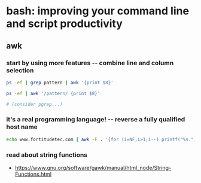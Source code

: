 
# bash: improving your command line and script productivity

## awk

### start by using more features -- combine line and column selection
```bash
ps -ef | grep pattern | awk '{print $8}'

ps -ef | awk '/pattern/ {print $8}'

# (consider pgrep...)
```

### it's a real programming language! -- reverse a fully qualified host name
```bash
echo www.fortitudetec.com | awk -F . '{for (i=NF;i>1;i--) printf("%s.", $i); print $i}'
```

### read about string functions

- https://www.gnu.org/software/gawk/manual/html_node/String-Functions.html

